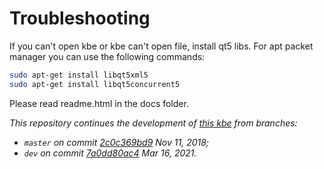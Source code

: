 # Troubleshooting
If you can't open kbe or kbe can't open file, install qt5 libs. For apt packet manager you can use the following commands:
```sh
sudo apt-get install libqt5xml5
sudo apt-get install libqt5concurrent5
```

Please read readme.html in the docs folder.

*This repository continues the development of [this kbe](https://github.com/ostis-dev/kbe) from branches:*
- *`master` on commit [2c0c369bd9](https://github.com/ostis-dev/kbe/tree/2c0c369bd9894555f4704cbf95db6bb0c515b563) Nov 11, 2018;* 
- *`dev` on commit [7a0dd80ac4](https://github.com/ostis-dev/kbe/tree/7a0dd80ac45ae26f3e89d4748fc826bc405d4474) Mar 16, 2021.*
